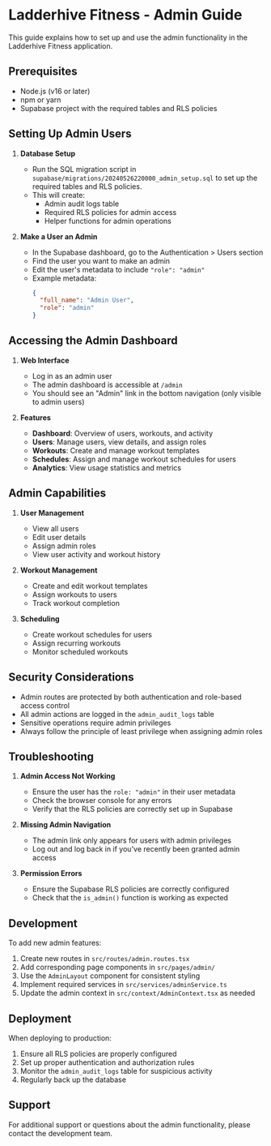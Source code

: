 # Ladderhive Fitness - Admin Guide

This guide explains how to set up and use the admin functionality in the Ladderhive Fitness application.

## Prerequisites

- Node.js (v16 or later)
- npm or yarn
- Supabase project with the required tables and RLS policies

## Setting Up Admin Users

1. **Database Setup**
   - Run the SQL migration script in `supabase/migrations/20240526220000_admin_setup.sql` to set up the required tables and RLS policies.
   - This will create:
     - Admin audit logs table
     - Required RLS policies for admin access
     - Helper functions for admin operations

2. **Make a User an Admin**
   - In the Supabase dashboard, go to the Authentication > Users section
   - Find the user you want to make an admin
   - Edit the user's metadata to include `"role": "admin"`
   - Example metadata:
     ```json
     {
       "full_name": "Admin User",
       "role": "admin"
     }
     ```

## Accessing the Admin Dashboard

1. **Web Interface**
   - Log in as an admin user
   - The admin dashboard is accessible at `/admin`
   - You should see an "Admin" link in the bottom navigation (only visible to admin users)

2. **Features**
   - **Dashboard**: Overview of users, workouts, and activity
   - **Users**: Manage users, view details, and assign roles
   - **Workouts**: Create and manage workout templates
   - **Schedules**: Assign and manage workout schedules for users
   - **Analytics**: View usage statistics and metrics

## Admin Capabilities

1. **User Management**
   - View all users
   - Edit user details
   - Assign admin roles
   - View user activity and workout history

2. **Workout Management**
   - Create and edit workout templates
   - Assign workouts to users
   - Track workout completion

3. **Scheduling**
   - Create workout schedules for users
   - Assign recurring workouts
   - Monitor scheduled workouts

## Security Considerations

- Admin routes are protected by both authentication and role-based access control
- All admin actions are logged in the `admin_audit_logs` table
- Sensitive operations require admin privileges
- Always follow the principle of least privilege when assigning admin roles

## Troubleshooting

1. **Admin Access Not Working**
   - Ensure the user has the `role: "admin"` in their user metadata
   - Check the browser console for any errors
   - Verify that the RLS policies are correctly set up in Supabase

2. **Missing Admin Navigation**
   - The admin link only appears for users with admin privileges
   - Log out and log back in if you've recently been granted admin access

3. **Permission Errors**
   - Ensure the Supabase RLS policies are correctly configured
   - Check that the `is_admin()` function is working as expected

## Development

To add new admin features:

1. Create new routes in `src/routes/admin.routes.tsx`
2. Add corresponding page components in `src/pages/admin/`
3. Use the `AdminLayout` component for consistent styling
4. Implement required services in `src/services/adminService.ts`
5. Update the admin context in `src/context/AdminContext.tsx` as needed

## Deployment

When deploying to production:

1. Ensure all RLS policies are properly configured
2. Set up proper authentication and authorization rules
3. Monitor the `admin_audit_logs` table for suspicious activity
4. Regularly back up the database

## Support

For additional support or questions about the admin functionality, please contact the development team.
